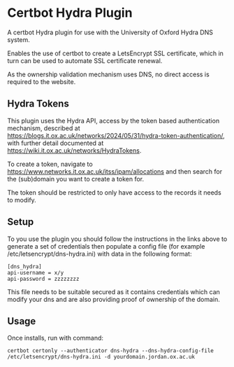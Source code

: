 # Certbot Hydra Plugin

A certbot Hydra plugin for use with the University of Oxford Hydra DNS system.

Enables the use of certbot to create a LetsEncrypt SSL certificate, which in turn can be used to automate SSL certificate renewal.

As the ownership validation mechanism uses DNS, no direct access is required to the website.


## Hydra Tokens

This plugin uses the Hydra API, access by the token based authentication mechanism, described at <https://blogs.it.ox.ac.uk/networks/2024/05/31/hydra-token-authentication/>, with further detail documented at <https://wiki.it.ox.ac.uk/networks/HydraTokens>.

To create a token, navigate to https://www.networks.it.ox.ac.uk/itss/ipam/allocations and then search for the (sub)domain you want to create a token for.

The token should be restricted to only have access to the records it needs to modify.


## Setup

To you use the plugin you should follow the instructions in the links above to generate a set of credentials then populate a config file (for example /etc/letsencrypt/dns-hydra.ini) with data in the following format:


```
[dns_hydra]
api-username = x/y 
api-password = zzzzzzzz

```

This file needs to be suitable secured as it contains credentials which can modify your dns and are also providing proof of ownership of the domain.

## Usage


Once installs, run with command:
```
certbot certonly --authenticator dns-hydra --dns-hydra-config-file /etc/letsencrypt/dns-hydra.ini -d yourdomain.jordan.ox.ac.uk
```

